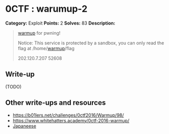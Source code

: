 # 0CTF : warumup-2

**Category:** Exploit
**Points:** 2
**Solves:** 83
**Description:**

> [warmup](./warmup) for pwning!
>
> Notice: This service is protected by a sandbox, you can only read the flag at /home/[warmup](./warmup)/flag
>
>
> 202.120.7.207 52608


## Write-up

(TODO)

## Other write-ups and resources

* <https://b01lers.net/challenges/0ctf2016/Warmup/98/>
* <https://www.whitehatters.academy/0ctf-2016-warmup/>
* [Japaneese](http://shift-crops.hatenablog.com/entry/2016/03/14/181405)
